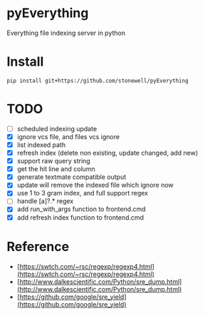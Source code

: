 # pyEverything
Everything file indexing server in python

# Install
```
pip install git+https://github.com/stonewell/pyEverything
```

# TODO
- [ ] scheduled indexing update
- [X] ignore vcs file, and files vcs ignore
- [X] list indexed path
- [X] refresh index (delete non existing, update changed, add new)
- [X] support raw query string
- [X] get the hit line and column
- [X] generate textmate compatible output
- [X] update will remove the indexed file which ignore now
- [X] use 1 to 3 gram index, and full support regex
- [ ] handle [a]?.* regex
- [X] add run_with_args function to frontend.cmd
- [X] add refresh index function to frontend.cmd

# Reference
- [https://swtch.com/~rsc/regexp/regexp4.html](https://swtch.com/~rsc/regexp/regexp4.html)
- [http://www.dalkescientific.com/Python/sre_dump.html](http://www.dalkescientific.com/Python/sre_dump.html)
- [https://github.com/google/sre_yield](https://github.com/google/sre_yield)

